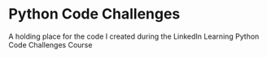 # Python Code Challenges
 A holding place for the code I created during the LinkedIn Learning Python Code Challenges Course
